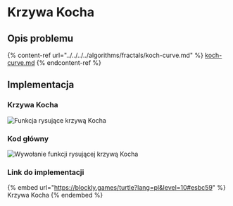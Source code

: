 # Krzywa Kocha

## Opis problemu

{% content-ref url="../../../../algorithms/fractals/koch-curve.md" %}
[koch-curve.md](../../../../algorithms/fractals/koch-curve.md)
{% endcontent-ref %}

## Implementacja

### Krzywa Kocha

![Funkcja rysujące krzywą Kocha](<../../../../.gitbook/assets/image (14).png>)

### Kod główny

![Wywołanie funkcji rysującej krzywą Kocha](<../../../../.gitbook/assets/image (15).png>)

### Link do implementacji

{% embed url="https://blockly.games/turtle?lang=pl&level=10#esbc59" %}
Krzywa Kocha
{% endembed %}
